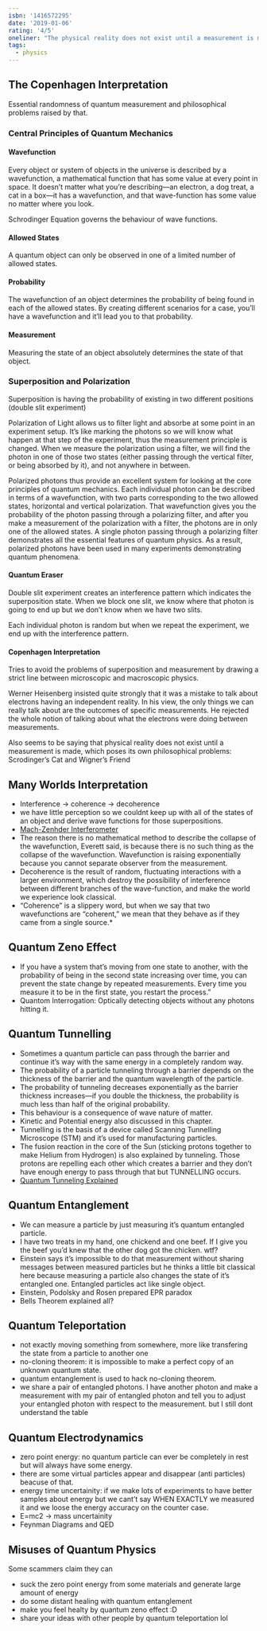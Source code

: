 ```yaml
---
isbn: '1416572295'
date: '2019-01-06'
rating: '4/5'
oneliner: "The physical reality does not exist until a measurement is made, which poses its own philosophical problems: Scrodinger's Cat and Wigner's Friend"
tags:
  - physics
---
```


## The Copenhagen Interpretation

Essential randomness of quantum measurement and philosophical problems raised by that.

### Central Principles of Quantum Mechanics

#### Wavefunction

Every object or system of objects in the universe is described by a wavefunction, a mathematical function that has some value at every point in space. It doesn’t matter what you’re describing—an electron, a dog treat, a cat in a box—it has a wavefunction, and that wave-function has some value no matter where you look.

Schrodinger Equation governs the behaviour of wave functions.

#### Allowed States

A quantum object can only be observed in one of a limited number of allowed states.

#### Probability

The wavefunction of an object determines the probability of being found in each of the allowed states.
By creating different scenarios for a case, you’ll have a wavefunction and it’ll lead you to that probability.

#### Measurement

Measuring the state of an object absolutely determines the state of that object.

### Superposition and Polarization

Superposition is having the probability of existing in two different positions (double slit experiment)

Polarization of Light allows us to filter light and absorbe at some point in an experiment setup. It’s like marking the photons so we will know what happen at that step of the experiment, thus the measurement principle is changed. When we measure the polarization using a filter, we will find the photon in one of those two states (either passing through the vertical filter, or being absorbed by it), and not anywhere in between.

Polarized photons thus provide an excellent system for looking at the core principles of quantum mechanics. Each individual photon can be described in terms of a wavefunction, with two parts corresponding to the two allowed states, horizontal and vertical polarization. That wavefunction gives you the probability of the photon passing through a polarizing filter, and after you make a measurement of the polarization with a filter, the photons are in only one of the allowed states. A single photon passing through a polarizing filter demonstrates all the essential features of quantum physics. As a result, polarized photons have been used in many experiments demonstrating quantum phenomena.

#### Quantum Eraser

Double slit experiment creates an interference pattern which indicates the superposition state. When we block one slit, we know where that photon is going to end up but we don’t know when we have two slits.

Each individual photon is random but when we repeat the experiment, we end up with the interference pattern.

#### Copenhagen Interpretation

Tries to avoid the problems of superposition and measurement by drawing a strict line between microscopic and macroscopic physics.

Werner Heisenberg insisted quite strongly that it was a mistake to talk about electrons having an independent reality. In his view, the only things we can really talk about are the outcomes of specific measurements. He rejected the whole notion of talking about what the electrons were doing between measurements.

Also seems to be saying that physical reality does not exist until a measurement is made, which poses its own philosophical problems: Scrodinger’s Cat and Wigner’s Friend

## Many Worlds Interpretation

- Interference -> coherence -> decoherence
- we have little perception so we couldnt keep up with all of the states of an object and derive wave functions for those superpositions.
- [Mach-Zenhder Interferometer](https://www.youtube.com/watch?v=CR-eOhdxbes)
- The reason there is no mathematical method to describe the collapse of the wavefunction, Everett said, is because there is no such thing as the collapse of the wavefunction. Wavefunction is raising exponentially because you cannot separate observer from the measurement.
- Decoherence is the result of random, fluctuating interactions with a larger environment, which destroy the possibility of interference between different branches of the wave-function, and make the world we experience look classical.
- “Coherence” is a slippery word, but when we say that two wavefunctions are “coherent,” we mean that they behave as if they came from a single source.\*

## Quantum Zeno Effect

- If you have a system that’s moving from one state to another, with the probability of being in the second state increasing over time, you can prevent the state change by repeated measurements. Every time you measure it to be in the first state, you restart the process.”
- Quantom Interrogation: Optically detecting objects without any photons hitting it.

## Quantum Tunnelling

- Sometimes a quantum particle can pass through the barrier and continue it’s way with the same energy in a completely random way.
- The probability of a particle tunneling through a barrier depends on the thickness of the barrier and the quantum wavelength of the particle.
- The probability of tunneling decreases exponentially as the barrier thickness increases—if you double the thickness, the probability is much less than half of the original probability.
- This behaviour is a consequence of wave nature of matter.
- Kinetic and Potential energy also discussed in this chapter.
- Tunnelling is the basis of a device called Scanning Tunnelling Microscope (STM) and it’s used for manufacturing particles.
- The fusion reaction in the core of the Sun (sticking protons together to make Helium from Hydrogen) is also explained by tunneling. Those protons are repelling each other which creates a barrier and they don’t have enough energy to pass through that but TUNNELLING occurs.
- [Quantum Tunneling Explained](https://www.youtube.com/watch?v=c6bn_tPDb1M)

## Quantum Entanglement

- We can measure a particle by just measuring it’s quantum entangled particle.
- I have two treats in my hand, one chickend and one beef. If I give you the beef you’d knew that the other dog got the chicken. wtf?
- Einstein says it’s impossible to do that measurement without sharing messages between measured particles but he thinks a little bit classical here because measuring a particle also changes the state of it’s entangled one. Entangled particles act like single object.
- Einstein, Podolsky and Rosen prepared EPR paradox
- Bells Theorem explained all?

## Quantum Teleportation

- not exactly moving something from somewhere, more like transfering the state from a particle to another one
- no-cloning theorem: it is impossible to make a perfect copy of an unknown quantum state.
- quantum entanglement is used to hack no-cloning theorem.
- we share a pair of entangled photons. I have another photon and make a measurement with my pair of entangled photon and tell you to adjust your entangled photon with respect to the measurement. but I still dont understand the table

## Quantum Electrodynamics

- zero point energy: no quantum particle can ever be completely in rest but will always have some energy.
- there are some virtual particles appear and disappear (anti particles) beacuse of that.
- energy time uncertainity: if we make lots of experiments to have better samples about energy but we cant’t say WHEN EXACTLY we measured it and we loose the energy accuracy on the counter case.
- E=mc2 -> mass uncertainity
- Feynman Diagrams and QED

## Misuses of Quantum Physics

Some scammers claim they can

- suck the zero point energy from some materials and generate large amount of energy
- do some distant healing with quantum entanglement
- make you feel healty by quantum zeno effect :D
- share your ideas with other people by quantum teleportation lol
